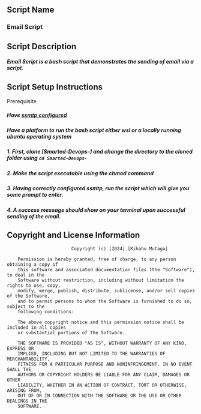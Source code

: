 Script Name
---------------
### Email Script

Script Description
--------------------
##### Email Script is a bash script that demonstrates the sending of email via a script.

Script Setup Instructions
---------------------------
Prerequisite
##### Have [ssmtp configured](https://www.digitalocean.com/community/questions/how-to-send-emails-from-a-bash-script-using-ssmtp)

##### Have a platform to run the bash script either wsl or a locally running ubuntu operating system

#####   1.  First, clone [Smarted-Devops-] and change the directory to the cloned folder using `cd Smarted-Devops-`

#####   2.  Make the script executable using the chmod command

#####   3.  Having correctly configured ssmtp, run the script which will give you some prompt to enter.

#####   4.  A success message should show on your terminal upon successful sending of the email.


Copyright and License Information
---------------------------------

                            Copyright (c) [2024] [Kihahu Mutaga]

        Permission is hereby granted, free of charge, to any person obtaining a copy of
        this software and associated documentation files (the "Software"), to deal in the
        Software without restriction, including without limitation the rights to use, copy,
        modify, merge, publish, distribute, sublicense, and/or sell copies of the Software,
        and to permit persons to whom the Software is furnished to do so, subject to the 
        following conditions:

        The above copyright notice and this permission notice shall be included in all copies
        or substantial portions of the Software.

        THE SOFTWARE IS PROVIDED "AS IS", WITHOUT WARRANTY OF ANY KIND, EXPRESS OR
        IMPLIED, INCLUDING BUT NOT LIMITED TO THE WARRANTIES OF MERCHANTABILITY,
        FITNESS FOR A PARTICULAR PURPOSE AND NONINFRINGEMENT. IN NO EVENT SHALL THE
        AUTHORS OR COPYRIGHT HOLDERS BE LIABLE FOR ANY CLAIM, DAMAGES OR OTHER
        LIABILITY, WHETHER IN AN ACTION OF CONTRACT, TORT OR OTHERWISE, ARISING FROM,
        OUT OF OR IN CONNECTION WITH THE SOFTWARE OR THE USE OR OTHER DEALINGS IN THE
        SOFTWARE.

